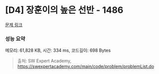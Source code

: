 # [D4] 장훈이의 높은 선반 - 1486 

[문제 링크](https://swexpertacademy.com/main/code/problem/problemDetail.do?contestProbId=AV2b7Yf6ABcBBASw) 

### 성능 요약

메모리: 61,828 KB, 시간: 334 ms, 코드길이: 698 Bytes



> 출처: SW Expert Academy, https://swexpertacademy.com/main/code/problem/problemList.do